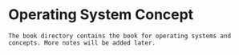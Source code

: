 # Operating System Concept

`The book directory contains the book for operating systems and concepts. More notes will be added later. `
